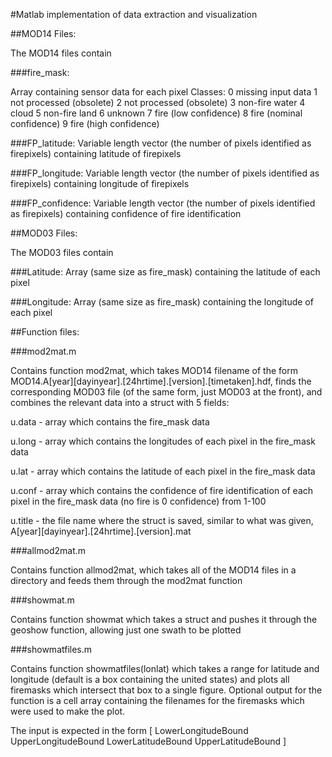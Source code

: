 #Matlab implementation of data extraction and visualization



##MOD14 Files:

The MOD14 files contain

###fire_mask:

Array containing sensor data for each pixel
Classes: 0 missing input data 1 not processed (obsolete) 2 not processed (obsolete) 3 non-fire water 4 cloud 5 non-fire land 6 unknown 7 fire (low confidence) 8 fire (nominal confidence) 9 fire (high confidence)

###FP_latitude:
Variable length vector (the number of pixels identified as firepixels) containing latitude of firepixels

###FP_longitude:
Variable length vector (the number of pixels identified as firepixels) containing longitude of firepixels

###FP_confidence:
Variable length vector (the number of pixels identified as firepixels) containing confidence of fire identification

##MOD03 Files:

The MOD03 files contain

###Latitude:
Array (same size as fire_mask) containing the latitude of each pixel

###Longitude:
Array (same size as fire_mask) containing the longitude of each pixel

##Function files:

###mod2mat.m

Contains function mod2mat, which takes MOD14 filename of the form MOD14.A[year][dayinyear].[24hrtime].[version].[timetaken].hdf, finds the corresponding MOD03 file (of the same form, just MOD03 at the front), and combines the relevant data into a struct with 5 fields:

u.data  - array which contains the fire_mask data

u.long  - array which contains the longitudes of each pixel in the fire_mask data

u.lat   - array which contains the latitude of each pixel in the fire_mask data

u.conf  - array which contains the confidence of fire identification of each pixel in the fire_mask data (no fire is 0 confidence) from 1-100

u.title - the file name where the struct is saved, similar to what was given, A[year][dayinyear].[24hrtime].[version].mat 


###allmod2mat.m

Contains function allmod2mat, which takes all of the MOD14 files in a directory and feeds them through the mod2mat function

###showmat.m

Contains function showmat which takes a struct and pushes it through the geoshow function, allowing just one swath to be plotted

###showmatfiles.m

Contains function showmatfiles(lonlat) which takes a range for latitude and longitude (default is a box containing the united states) and plots all firemasks which intersect that box to a single figure. Optional output for the function is a cell array containing the filenames for the firemasks which were used to make the plot.

The input is expected in the form [ LowerLongitudeBound UpperLongitudeBound LowerLatitudeBound UpperLatitudeBound ]
